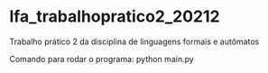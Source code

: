 # lfa_trabalhopratico2_20212
Trabalho prático 2 da disciplina de linguagens formais e autômatos

Comando para rodar o programa: python main.py